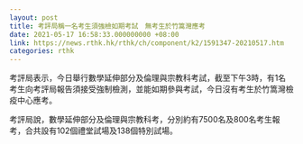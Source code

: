 ```yaml
---
layout: post
title: 考評局稱一名考生須強檢如期考試　無考生於竹篙灣應考
date: 2021-05-17 16:58:33.000000000 +08:00
link: https://news.rthk.hk/rthk/ch/component/k2/1591347-20210517.htm
categories: rthk
---
```


考評局表示，今日舉行數學延伸部分及倫理與宗教科考試，截至下午3時，有1名考生向考評局報告須接受強制檢測，並能如期參與考試，今日沒有考生於竹篙灣檢疫中心應考。

考評局說，數學延伸部分及倫理與宗教科考，分別約有7500名及800名考生報考，合共設有102個禮堂試場及138個特別試場。
